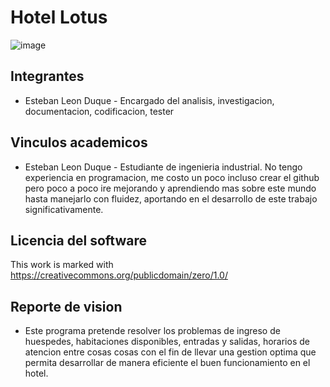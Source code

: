 # Hotel Lotus
![image](https://github.com/user-attachments/assets/fcad322d-600b-4aa1-b1dc-83ef7a7e53da)

## Integrantes
- Esteban Leon Duque - Encargado del analisis, investigacion, documentacion, codificacion, tester
  
## Vinculos academicos 
- Esteban Leon Duque - Estudiante de ingenieria industrial. No tengo experiencia en programacion, me costo un poco incluso crear el github pero poco a poco ire mejorando y aprendiendo mas sobre este mundo hasta manejarlo con fluidez, aportando en el desarrollo de este trabajo significativamente.

## Licencia del software 
This work is marked with  https://creativecommons.org/publicdomain/zero/1.0/

## Reporte de vision
- Este programa pretende resolver los problemas de ingreso de huespedes, habitaciones disponibles, entradas y salidas, horarios de atencion entre cosas cosas con el fin de llevar una gestion optima que permita desarrollar de manera eficiente el buen funcionamiento en el hotel.

## 
